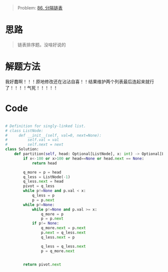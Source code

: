 > Problem: [86. 分隔链表](https://leetcode.cn/problems/partition-list/description/)

# 思路

> 链表排序题。没啥好说的

# 解题方法

我好蠢啊！！！原地修改还在沾沾自喜！！结果维护两个列表最后连起来就行了！！！！气死！！！！！

# Code

```Python []

# Definition for singly-linked list.
# class ListNode:
#     def __init__(self, val=0, next=None):
#         self.val = val
#         self.next = next
class Solution:
    def partition(self, head: Optional[ListNode], x: int) -> Optional[ListNode]:
        if x<-100 or x>100 or head==None or head.next == None:
            return head

        q_more = p = head
        q_less = ListNode(-1)
        q_less.next = head
        pivot = q_less
        while p!=None and p.val < x:
            q_less = p
            p = p.next
        while p!=None:
            while p!=None and p.val >= x:
                q_more = p
                p = p.next
            if p!= None:
                q_more.next = p.next
                p.next = q_less.next
                q_less.next = p

                q_less = q_less.next
                p = q_more.next


        return pivot.next


```
